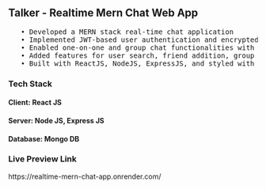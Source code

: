 <h2>Talker - Realtime Mern Chat Web App</h2>
<pre>
   • Developed a MERN stack real-time chat application
   • Implemented JWT-based user authentication and encrypted password protection with bcryptjs 
   • Enabled one-on-one and group chat functionalities with real-time notifications using socket.io 
   • Added features for user search, friend addition, group creation, and management by group admins 
   • Built with ReactJS, NodeJS, ExpressJS, and styled with ChakraUI for full responsiveness.</pre>

   
<h3>Tech Stack</h3>
<h4><b>Client:</b> React JS
<h4><b>Server:</b> Node JS, Express JS
<h4><b>Database:</b> Mongo DB


<h3>Live Preview Link</h3>
<a>https://realtime-mern-chat-app.onrender.com/</a>
